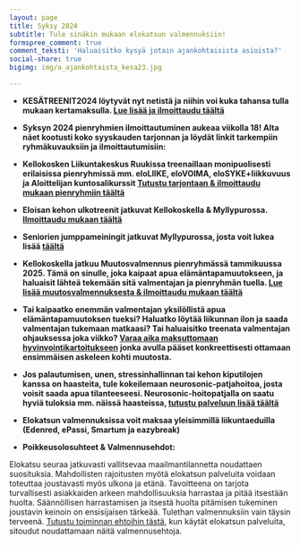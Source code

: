 ```yaml
---
layout: page
title: Syksy 2024
subtitle: Tule sinäkin mukaan elokatsun valmennuksiin!
formspree_comment: true
comment_teksti: 'Haluaisitko kysyä jotain ajankohtaisista asioista?'
social-share: true
bigimg: img/a_ajankohtaista_kesa23.jpg

---
```


* **KESÄTREENIT2024 löytyvät nyt netistä ja niihin voi kuka tahansa tulla mukaan kertamaksulla. [Lue lisää ja ilmoittaudu täältä](/kesatreenit24)**

* **Syksyn 2024 pienryhmien ilmoittautuminen aukeaa viikolla 18! Alta näet kootusti koko syyskauden tarjonnan ja löydät linkit tarkempiin ryhmäkuvauksiin ja ilmoittautumisiin:**

* **Kellokosken Liikuntakeskus Ruukissa treenaillaan monipuolisesti erilaisissa pienryhmissä mm. eloLIIKE, eloVOIMA, eloSYKE+liikkuvuus ja Aloittelijan kuntosalikurssit [Tutustu tarjontaan & ilmoittaudu mukaan pienryhmiin täältä](/kellokoski)**

* **Eloisan kehon ulkotreenit jatkuvat Kellokoskella & Myllypurossa. [Ilmoittaudu mukaan täältä](/ulkotreeni)**

* **Seniorien jumppameiningit jatkuvat Myllypurossa, josta voit lukea lisää [täältä](/seniorijumppa)**

* **Kellokoskella jatkuu Muutosvalmennus pienryhmässä tammikuussa 2025. Tämä on sinulle, joka kaipaat apua elämäntapamuutokseen, ja haluaisit lähteä tekemään sitä valmentajan ja pienryhmän tuella. [Lue lisää muutosvalmennuksesta & ilmoittaudu mukaan täältä](/muutosvalmennus)**

* **Tai kaipaatko enemmän valmentajan yksilöllistä apua elämäntapamuutoksen tueksi? Haluatko löytää liikunnan ilon ja saada valmentajan tukemaan matkaasi? Tai haluaisitko treenata valmentajan ohjauksessa joka viikko? [Varaa aika maksuttomaan hyvinvointikartoitukseen](/yksilovalmennus) jonka avulla pääset konkreettisesti ottamaan ensimmäisen askeleen kohti muutosta.**

* **Jos palautumisen, unen, stressinhallinnan tai kehon kiputilojen kanssa on haasteita, tule kokeilemaan neurosonic-patjahoitoa, josta voisit saada apua tilanteeseesi. Neurosonic-hoitopatjalla on saatu hyviä tuloksia mm. näissä haasteissa, [tutustu palveluun lisää täältä](/neurosonic)**  

* **Elokatsun valmennuksissa voit maksaa yleisimmillä liikuntaeduilla (Edenred, ePassi, Smartum ja eazybreak)**
  
<p></p>
 

* **Poikkeusolosuhteet & Valmennusehdot:**

Elokatsu seuraa jatkuvasti vallitsevaa maailmantilannetta noudattaen suosituksia. Mahdollisten rajoitusten myötä elokatsun palveluita voidaan toteuttaa joustavasti myös ulkona ja etänä. Tavoitteena on tarjota turvallisesti asiakkaiden arkeen mahdollisuuksia harrastaa ja pitää itsestään huolta. Säännöllisen harrastamisen ja itsestä huolta pitämisen tukeminen joustavin keinoin on ensisijaisen tärkeää. Tulethan valmennuksiin vain täysin terveenä.
[Tutustu toiminnan ehtoihin tästä](/valmennusehdot), kun käytät elokatsun palveluita, sitoudut noudattamaan näitä valmennusehtoja.
